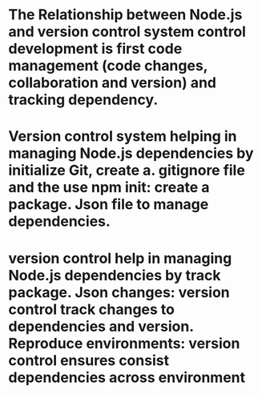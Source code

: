 # The Relationship between Node.js and version control system control development is first code management (code changes, collaboration and version) and tracking dependency.

# Version control system helping in managing Node.js dependencies by initialize Git, create a. gitignore file and the use npm init: create a package. Json file to manage dependencies.

# version control help in managing Node.js dependencies by track package. Json changes: version control track changes to dependencies and version. Reproduce environments: version control ensures consist dependencies across environment 

